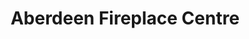 ---
title: "Aberdeen Fireplace Centre"
url: /aberdeen/aberdeen-fireplace-centre/
shop: Raumausstattung
---